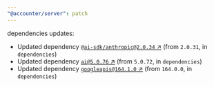 ```yaml
---
"@accounter/server": patch
---
```

dependencies updates:
  - Updated dependency [`@ai-sdk/anthropic@2.0.34` ↗︎](https://www.npmjs.com/package/@ai-sdk/anthropic/v/2.0.34) (from `2.0.31`, in `dependencies`)
  - Updated dependency [`ai@5.0.76` ↗︎](https://www.npmjs.com/package/ai/v/5.0.76) (from `5.0.72`, in `dependencies`)
  - Updated dependency [`googleapis@164.1.0` ↗︎](https://www.npmjs.com/package/googleapis/v/164.1.0) (from `164.0.0`, in `dependencies`)
